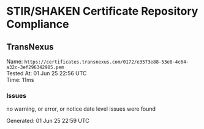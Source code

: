 # STIR/SHAKEN Certificate Repository Compliance

## TransNexus

Name: `https://certificates.transnexus.com/0172/e3573e88-53e8-4c64-a32c-3ef296342985.pem`\
Tested At: 01 Jun 25 22:56 UTC\
Time: 11ms

### Issues

no warning, or error, or notice date level issues were found

Generated: 01 Jun 25 22:59 UTC